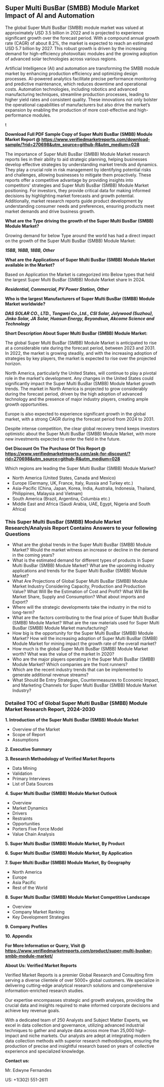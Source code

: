 <h2>Super Multi BusBar (SMBB) Module Market Impact of AI and Automation</h2><p>The global Super Multi BusBar (SMBB) module market was valued at approximately USD 3.5 billion in 2022 and is projected to experience significant growth over the forecast period. With a compound annual growth rate (CAGR) of about 8.2%, the market is expected to reach an estimated USD 5.7 billion by 2027. This robust growth is driven by the increasing demand for high-efficiency photovoltaic modules and the growing adoption of advanced solar technologies across various regions.</p><p>Artificial Intelligence (AI) and automation are transforming the SMBB module market by enhancing production efficiency and optimizing design processes. AI-powered analytics facilitate precise performance monitoring and predictive maintenance, which reduces downtime and operational costs. Automation technologies, including robotics and advanced manufacturing techniques, streamline production processes, leading to higher yield rates and consistent quality. These innovations not only bolster the operational capabilities of manufacturers but also drive the market’s expansion by enabling the production of more cost-effective and high-performance modules.</p>t</p><p id="" class=""><strong>Download Full PDF Sample Copy of Super Multi BusBar (SMBB) Module Market Report @ <a href="https://www.verifiedmarketreports.com/download-sample/?rid=270698&utm_source=github-R&utm_medium=028" target="_blank">https://www.verifiedmarketreports.com/download-sample/?rid=270698&utm_source=github-R&utm_medium=028</a></strong></p><p>The importance of&nbsp;Super Multi BusBar (SMBB) Module Market research reports lies in their ability to aid strategic planning, helping businesses develop effective strategies by understanding market trends and dynamics. They play a crucial role in risk management by identifying potential risks and challenges, allowing businesses to mitigate them proactively. These reports offer a competitive advantage by providing insights into competitors' strategies and Super Multi BusBar (SMBB) Module Market positioning. For investors, they provide critical data for making informed decisions by highlighting market forecasts and growth potential. Additionally, market research reports guide product development by understanding consumer needs and preferences, ensuring products meet market demands and drive business growth.</p><p><strong>What are the&nbsp;Type driving the growth of the Super Multi BusBar (SMBB) Module Market?</strong></p><p id="" class="">Growing demand for below Type around the world has had a direct impact on the growth of the Super Multi BusBar (SMBB) Module Market:</p><em><strong>15BB, 16BB, 18BB, Other</strong></em></p><strong>What are the&nbsp;Applications&nbsp;of Super Multi BusBar (SMBB) Module Market available in the Market?</strong></p><p id="" class="">Based on Application the Market is categorized into Below types that held the largest Super Multi BusBar (SMBB) Module Market share In 2024.</p><em><strong>Residential, Commercial, PV Power Station, Other</strong></em></p><strong>Who is the largest Manufacturers of Super Multi BusBar (SMBB) Module Market worldwide?</strong></p><p><em><strong>DAS SOLAR CO., LTD., Tongwei Co.,Ltd., CSI Solar, Jolywood (Suzhou), Jinko Solar, JA Solar, Huasun Energy, Beyondsun, Akcome Science and Technology</strong></em></p><p id="" class=""><strong>Short Description About Super Multi BusBar (SMBB) Module Market:</strong></p><p>The global Super Multi BusBar (SMBB) Module Market is anticipated to rise at a considerable rate during the forecast period, between 2023 and 2031. In 2022, the market is growing steadily, and with the increasing adoption of strategies by key players, the market is expected to rise over the projected horizon.</p><p>North America, particularly the United States, will continue to play a pivotal role in the market's development. Any changes in the United States could significantly impact the Super Multi BusBar (SMBB) Module Market growth trends. The market in North America is projected to grow considerably during the forecast period, driven by the high adoption of advanced technology and the presence of major industry players, creating ample growth opportunities.</p><p>Europe is also expected to experience significant growth in the global market, with a strong CAGR during the forecast period from 2024 to 2031.</p><p>Despite intense competition, the clear global recovery trend keeps investors optimistic about the Super Multi BusBar (SMBB) Module Market, with more new investments expected to enter the field in the future.</p><p id="" class=""><strong>Get Discount On The Purchase Of This Report @ <a href="https://www.verifiedmarketreports.com/ask-for-discount/?rid=270698&utm_source=github-R&utm_medium=028" target="_blank">https://www.verifiedmarketreports.com/ask-for-discount/?rid=270698&utm_source=github-R&utm_medium=028</a></strong></p>Which regions are leading the Super Multi BusBar (SMBB) Module Market?</p><ul><li>North America (United States, Canada and Mexico)</li><li>Europe (Germany, UK, France, Italy, Russia and Turkey etc.)</li><li>Asia-Pacific (China, Japan, Korea, India, Australia, Indonesia, Thailand, Philippines, Malaysia and Vietnam)</li><li>South America (Brazil, Argentina, Columbia etc.)</li><li>Middle East and Africa (Saudi Arabia, UAE, Egypt, Nigeria and South Africa)</li></ul><h3 id="" class="">This Super Multi BusBar (SMBB) Module Market Research/Analysis Report Contains Answers to your following Questions</h3><ul><li>What are the global trends in the Super Multi BusBar (SMBB) Module Market? Would the market witness an increase or decline in the demand in the coming years?</li><li>What is the estimated demand for different types of products in Super Multi BusBar (SMBB) Module Market? What are the upcoming industry applications and trends for the Super Multi BusBar (SMBB) Module Market?</li><li>What Are Projections of Global Super Multi BusBar (SMBB) Module Market Industry Considering Capacity, Production and Production Value? What Will Be the Estimation of Cost and Profit? What Will Be Market Share, Supply and Consumption? What about imports and Export?</li><li>Where will the strategic developments take the industry in the mid to long-term?</li><li>What are the factors contributing to the final price of Super Multi BusBar (SMBB) Module Market? What are the raw materials used for Super Multi BusBar (SMBB) Module Market manufacturing?</li><li>How big is the opportunity for the Super Multi BusBar (SMBB) Module Market? How will the increasing adoption of Super Multi BusBar (SMBB) Module Market for mining impact the growth rate of the overall market?</li><li>How much is the global Super Multi BusBar (SMBB) Module Market worth? What was the value of the market In 2020?</li><li>Who are the major players operating in the Super Multi BusBar (SMBB) Module Market? Which companies are the front runners?</li><li>Which are the recent industry trends that can be implemented to generate additional revenue streams?</li><li>What Should Be Entry Strategies, Countermeasures to Economic Impact, and Marketing Channels for Super Multi BusBar (SMBB) Module Market Industry?</li></ul><h3 id="" class="">Detailed TOC of Global Super Multi BusBar (SMBB) Module Market Research Report, 2024-2030</h3><p id="" class=""><strong>1. Introduction of the Super Multi BusBar (SMBB) Module Market</strong></p><ul><li>Overview of the Market</li><li>Scope of Report</li><li>Assumptions</li></ul><p id="" class=""><strong>2. Executive Summary</strong></p><p id="" class=""><strong>3. Research Methodology of Verified Market Reports</strong></p><ul><li>Data Mining</li><li>Validation</li><li>Primary Interviews</li><li>List of Data Sources</li></ul><p id="" class=""><strong>4. Super Multi BusBar (SMBB) Module Market Outlook</strong></p><ul><li>Overview</li><li>Market Dynamics</li><li>Drivers</li><li>Restraints</li><li>Opportunities</li><li>Porters Five Force Model</li><li>Value Chain Analysis</li></ul><p id="" class=""><strong>5. Super Multi BusBar (SMBB) Module Market, By Product</strong></p><p id="" class=""><strong>6. Super Multi BusBar (SMBB) Module Market, By Application</strong></p><p id="" class=""><strong>7. Super Multi BusBar (SMBB) Module Market, By Geography</strong></p><ul><li>North America</li><li>Europe</li><li>Asia Pacific</li><li>Rest of the World</li></ul><p id="" class=""><strong>8. Super Multi BusBar (SMBB) Module Market Competitive Landscape</strong></p><ul><li>Overview</li><li>Company Market Ranking</li><li>Key Development Strategies</li></ul><p id="" class=""><strong>9. Company Profiles</strong></p><p id="" class=""><strong>10. Appendix</strong></p><p id="" class=""><strong>For More Information or Query, Visit @ <a href="https://www.verifiedmarketreports.com/product/super-multi-busbar-smbb-module-market/" target="_blank">https://www.verifiedmarketreports.com/product/super-multi-busbar-smbb-module-market/</a></strong></p><p id="" class=""><strong>About Us: Verified Market Reports</strong></p><p id="" class="">Verified Market Reports is a premier Global Research and Consulting firm serving a diverse clientele of over 5000+ global customers. We specialize in delivering cutting-edge analytical research solutions and comprehensive information-enriched research studies.</p><p id="" class="">Our expertise encompasses strategic and growth analyses, providing the crucial data and insights required to make informed corporate decisions and achieve key revenue goals.</p><p id="" class="">With a dedicated team of 250 Analysts and Subject Matter Experts, we excel in data collection and governance, utilizing advanced industrial techniques to gather and analyze data across more than 25,000 high-impact and niche markets. Our analysts are adept at integrating modern data collection methods with superior research methodologies, ensuring the production of precise and insightful research based on years of collective experience and specialized knowledge.</p><p id="" class=""><strong>Contact us:</strong></p><p id="" class="">Mr. Edwyne Fernandes</p><p id="" class="">US: +1(302) 551-2611</p>